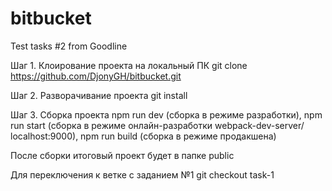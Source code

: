 # bitbucket
Test tasks #2 from Goodline

Шаг 1. Клоирование проекта на локальный ПК
git clone https://github.com/DjonyGH/bitbucket.git

Шаг 2. Разворачивание проекта
git install

Шаг 3. Сборка проекта
npm run dev (сборка в режиме разработки),
npm run start (сборка в режиме онлайн-разработки webpack-dev-server/ localhost:9000),
npm run build (сборка в режиме продакшена)

После сборки итоговый проект будет в папке public

Для переключения к ветке с заданием №1
git checkout task-1

